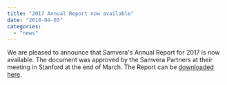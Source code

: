 ```yaml
---
title: "2017 Annual Report now available"
date: "2018-04-03"
categories: 
  - "news"
---
```


We are pleased to announce that Samvera's Annual Report for 2017 is now available. The document was approved by the Samvera Partners at their meeting in Stanford at the end of March. The Report can be [downloaded here](https://wiki.duraspace.org/download/attachments/87461328/Samvera_2017_Annual_Report_v10.pdf?version=1&modificationDate=1522752761861&api=v2).
